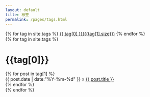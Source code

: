 ```yaml
---
layout: default
title: 标签
permalink: /pages/tags.html
---
```


<div class="page-tag">
	{% for tag in site.tags %}
		<a href="#{{tag[0]}}" name="{{tag[0]}}">{{ tag[0] }}({{tag[1].size}})</a>
	{% endfor %}
</div>

<div class="clear"></div>

<div>
	{% for tag in site.tags %}
	<div class="target-fix" id = "{{tag[0]}}" name="{{tag[0]}}">
		<h1 class="tag-name" >{{tag[0]}}</h1>
		<div class="tags">
			{% for post in tag[1] %}
				<div class="article">
					<span class="datetime">{{ post.date | date:"%Y-%m-%d" }} </span>&raquo;
					<a href="{{ post.url }}">{{ post.title }}</a>
				</div>
			{% endfor %}
		</div>
	</div>
	{% endfor %}
</div>
